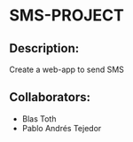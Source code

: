# SMS-PROJECT

## Description:
Create a web-app to send SMS

## Collaborators:
- Blas Toth
- Pablo Andrés Tejedor
